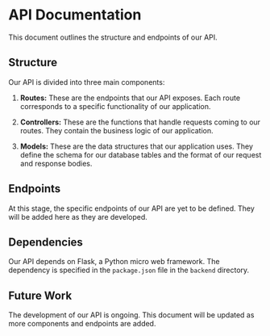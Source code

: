 # API Documentation

This document outlines the structure and endpoints of our API.

## Structure

Our API is divided into three main components:

1. **Routes:** These are the endpoints that our API exposes. Each route corresponds to a specific functionality of our application.

2. **Controllers:** These are the functions that handle requests coming to our routes. They contain the business logic of our application.

3. **Models:** These are the data structures that our application uses. They define the schema for our database tables and the format of our request and response bodies.

## Endpoints

At this stage, the specific endpoints of our API are yet to be defined. They will be added here as they are developed.

## Dependencies

Our API depends on Flask, a Python micro web framework. The dependency is specified in the `package.json` file in the `backend` directory.

## Future Work

The development of our API is ongoing. This document will be updated as more components and endpoints are added.